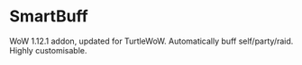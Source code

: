 # SmartBuff
WoW 1.12.1 addon, updated for TurtleWoW. Automatically buff self/party/raid. Highly customisable.
